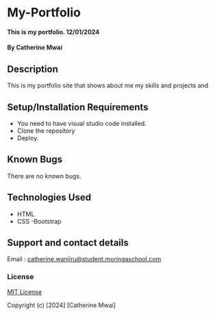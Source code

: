 # My-Portfolio

#### This is my portfolio. 12/01/2024

#### By **Catherine Mwai**

## Description

This is my portfolio site that shows about me my skills and projects and

## Setup/Installation Requirements

- You need to have visual studio code installed.
- Clone the repository
- Deploy.

## Known Bugs

There are no known bugs.

## Technologies Used

- HTML
- CSS
  -Bootstrap

## Support and contact details

Email : catherine.wanjiru@student.moringaschool.com

### License

[MIT License](./LICENSE)

Copyright (c) [2024] [Catherine Mwai]
